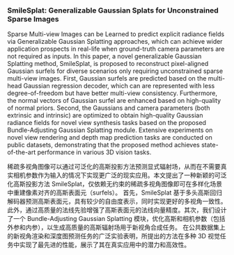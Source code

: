 ### SmileSplat: Generalizable Gaussian Splats for Unconstrained Sparse Images

Sparse Multi-view Images can be Learned to predict explicit radiance fields via Generalizable Gaussian Splatting approaches, which can achieve wider application prospects in real-life when ground-truth camera parameters are not required as inputs. In this paper, a novel generalizable Gaussian Splatting method, SmileSplat, is proposed to reconstruct pixel-aligned Gaussian surfels for diverse scenarios only requiring unconstrained sparse multi-view images. First, Gaussian surfels are predicted based on the multi-head Gaussian regression decoder, which can are represented with less degree-of-freedom but have better multi-view consistency. Furthermore, the normal vectors of Gaussian surfel are enhanced based on high-quality of normal priors. Second, the Gaussians and camera parameters (both extrinsic and intrinsic) are optimized to obtain high-quality Gaussian radiance fields for novel view synthesis tasks based on the proposed Bundle-Adjusting Gaussian Splatting module. Extensive experiments on novel view rendering and depth map prediction tasks are conducted on public datasets, demonstrating that the proposed method achieves state-of-the-art performance in various 3D vision tasks.

稀疏多视角图像可以通过可泛化的高斯投影方法预测显式辐射场，从而在不需要真实相机参数作为输入的情况下实现更广泛的现实应用。本文提出了一种新颖的可泛化高斯投影方法 SmileSplat，仅依赖无约束的稀疏多视角图像即可在多样化场景中重建像素对齐的高斯表面元（surfels）。
首先，SmileSplat 基于多头高斯回归解码器预测高斯表面元，具有较少的自由度表示，同时实现更好的多视角一致性。此外，通过高质量的法线先验增强了高斯表面元的法线向量精度。其次，我们设计了一个 Bundle-Adjusting Gaussian Splatting 模块，优化高斯和相机参数（包括外参和内参），以生成高质量的高斯辐射场用于新视角合成任务。
在公共数据集上的新视角渲染和深度图预测任务的广泛实验表明，所提出的方法在多种 3D 视觉任务中实现了最先进的性能，展示了其在真实应用中的潜力和高效性。


